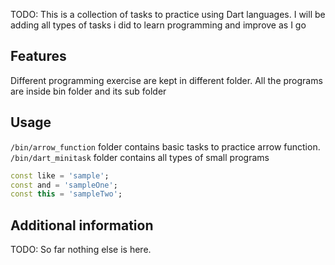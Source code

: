 <!-- 
This README describes the package. If you publish this package to pub.dev,
this README's contents appear on the landing page for your package.

For information about how to write a good package README, see the guide for
[writing package pages](https://dart.dev/guides/libraries/writing-package-pages). 

For general information about developing packages, see the Dart guide for
[creating packages](https://dart.dev/guides/libraries/create-library-packages)
and the Flutter guide for
[developing packages and plugins](https://flutter.dev/developing-packages). 
-->

TODO: This is a collection of tasks to practice using Dart languages. I will be adding all types of tasks i did to learn programming and improve as I go

## Features

Different programming exercise are kept in different folder.
All the programs are inside bin folder and its sub folder


## Usage

`/bin/arrow_function` folder contains basic tasks to practice arrow function. 
`/bin/dart_minitask` folder contains all types of small programs

```dart
const like = 'sample';
const and = 'sampleOne';
const this = 'sampleTwo';
```

## Additional information

TODO: So far nothing else is here.
